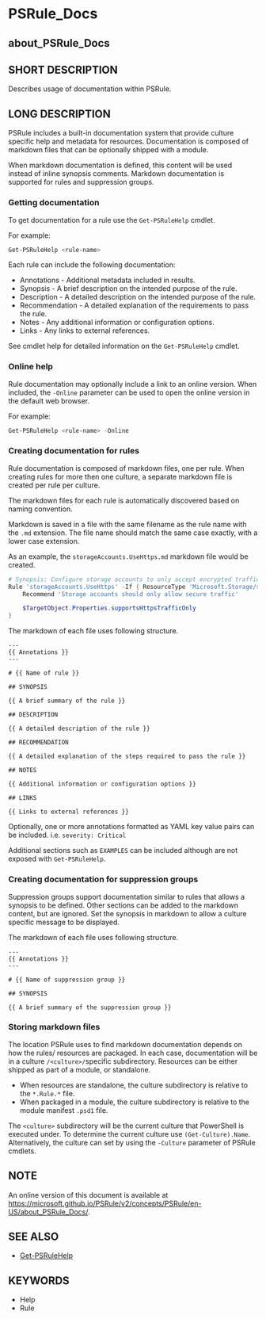 # PSRule_Docs

## about_PSRule_Docs

## SHORT DESCRIPTION

Describes usage of documentation within PSRule.

## LONG DESCRIPTION

PSRule includes a built-in documentation system that provide culture specific help and metadata for resources.
Documentation is composed of markdown files that can be optionally shipped with a module.

When markdown documentation is defined, this content will be used instead of inline synopsis comments.
Markdown documentation is supported for rules and suppression groups.

### Getting documentation

To get documentation for a rule use the `Get-PSRuleHelp` cmdlet.

For example:

```powershell
Get-PSRuleHelp <rule-name>
```

Each rule can include the following documentation:

- Annotations - Additional metadata included in results.
- Synopsis - A brief description on the intended purpose of the rule.
- Description - A detailed description on the intended purpose of the rule.
- Recommendation - A detailed explanation of the requirements to pass the rule.
- Notes - Any additional information or configuration options.
- Links - Any links to external references.

See cmdlet help for detailed information on the `Get-PSRuleHelp` cmdlet.

### Online help

Rule documentation may optionally include a link to an online version.
When included, the `-Online` parameter can be used to open the online version in the default web browser.

For example:

```powershell
Get-PSRuleHelp <rule-name> -Online
```

### Creating documentation for rules

Rule documentation is composed of markdown files, one per rule.
When creating rules for more then one culture, a separate markdown file is created per rule per culture.

The markdown files for each rule is automatically discovered based on naming convention.

Markdown is saved in a file with the same filename as the rule name with the `.md` extension.
The file name should match the same case exactly, with a lower case extension.

As an example, the `storageAccounts.UseHttps.md` markdown file would be created.

```powershell
# Synopsis: Configure storage accounts to only accept encrypted traffic i.e. HTTPS/SMB
Rule 'storageAccounts.UseHttps' -If { ResourceType 'Microsoft.Storage/storageAccounts' } {
    Recommend 'Storage accounts should only allow secure traffic'

    $TargetObject.Properties.supportsHttpsTrafficOnly
}
```

The markdown of each file uses following structure.

```text
---
{{ Annotations }}
---

# {{ Name of rule }}

## SYNOPSIS

{{ A brief summary of the rule }}

## DESCRIPTION

{{ A detailed description of the rule }}

## RECOMMENDATION

{{ A detailed explanation of the steps required to pass the rule }}

## NOTES

{{ Additional information or configuration options }}

## LINKS

{{ Links to external references }}

```

Optionally, one or more annotations formatted as YAML key value pairs can be included.
i.e. `severity: Critical`

Additional sections such as `EXAMPLES` can be included although are not exposed with `Get-PSRuleHelp`.

### Creating documentation for suppression groups

Suppression groups support documentation similar to rules that allows a synopsis to be defined.
Other sections can be added to the markdown content, but are ignored.
Set the synopsis in markdown to allow a culture specific message to be displayed.

The markdown of each file uses following structure.

```text
---
{{ Annotations }}
---

# {{ Name of suppression group }}

## SYNOPSIS

{{ A brief summary of the suppression group }}

```

### Storing markdown files

The location PSRule uses to find markdown documentation depends on how the rules/ resources are packaged.
In each case, documentation will be in a culture `/<culture>/`specific subdirectory.
Resources can be either shipped as part of a module, or standalone.

- When resources are standalone, the culture subdirectory is relative to the `*.Rule.*` file.
- When packaged in a module, the culture subdirectory is relative to the module manifest `.psd1` file.

The `<culture>` subdirectory will be the current culture that PowerShell is executed under.
To determine the current culture use `(Get-Culture).Name`.
Alternatively, the culture can set by using the `-Culture` parameter of PSRule cmdlets.

## NOTE

An online version of this document is available at https://microsoft.github.io/PSRule/v2/concepts/PSRule/en-US/about_PSRule_Docs/.

## SEE ALSO

- [Get-PSRuleHelp](https://microsoft.github.io/PSRule/v2/commands/PSRule/en-US/Get-PSRuleHelp/)

## KEYWORDS

- Help
- Rule
